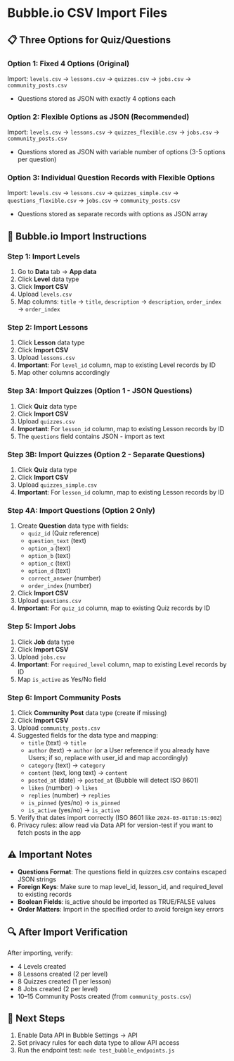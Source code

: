 # Bubble.io CSV Import Files

## 📋 **Three Options for Quiz/Questions**

### **Option 1: Fixed 4 Options (Original)**
Import: `levels.csv` → `lessons.csv` → `quizzes.csv` → `jobs.csv` → `community_posts.csv`
- Questions stored as JSON with exactly 4 options each

### **Option 2: Flexible Options as JSON (Recommended)**
Import: `levels.csv` → `lessons.csv` → `quizzes_flexible.csv` → `jobs.csv` → `community_posts.csv`
- Questions stored as JSON with variable number of options (3-5 options per question)

### **Option 3: Individual Question Records with Flexible Options**
Import: `levels.csv` → `lessons.csv` → `quizzes_simple.csv` → `questions_flexible.csv` → `jobs.csv` → `community_posts.csv`
- Questions stored as separate records with options as JSON array

## 🔧 **Bubble.io Import Instructions**

### **Step 1: Import Levels**
1. Go to **Data** tab → **App data**
2. Click **Level** data type
3. Click **Import CSV**
4. Upload `levels.csv`
5. Map columns: `title` → `title`, `description` → `description`, `order_index` → `order_index`

### **Step 2: Import Lessons**
1. Click **Lesson** data type
2. Click **Import CSV**
3. Upload `lessons.csv`
4. **Important**: For `level_id` column, map to existing Level records by ID
5. Map other columns accordingly

### **Step 3A: Import Quizzes (Option 1 - JSON Questions)**
1. Click **Quiz** data type
2. Click **Import CSV**
3. Upload `quizzes.csv`
4. **Important**: For `lesson_id` column, map to existing Lesson records by ID
5. The `questions` field contains JSON - import as text

### **Step 3B: Import Quizzes (Option 2 - Separate Questions)**
1. Click **Quiz** data type
2. Click **Import CSV**
3. Upload `quizzes_simple.csv`
4. **Important**: For `lesson_id` column, map to existing Lesson records by ID

### **Step 4A: Import Questions (Option 2 Only)**
1. Create **Question** data type with fields:
   - `quiz_id` (Quiz reference)
   - `question_text` (text)
   - `option_a` (text)
   - `option_b` (text)
   - `option_c` (text)
   - `option_d` (text)
   - `correct_answer` (number)
   - `order_index` (number)
2. Click **Import CSV**
3. Upload `questions.csv`
4. **Important**: For `quiz_id` column, map to existing Quiz records by ID

### **Step 5: Import Jobs**
1. Click **Job** data type
2. Click **Import CSV**
3. Upload `jobs.csv`
4. **Important**: For `required_level` column, map to existing Level records by ID
5. Map `is_active` as Yes/No field

### **Step 6: Import Community Posts**
1. Click **Community Post** data type (create if missing)
2. Click **Import CSV**
3. Upload `community_posts.csv`
4. Suggested fields for the data type and mapping:
   - `title` (text) → `title`
   - `author` (text) → `author` (or a User reference if you already have Users; if so, replace with user_id and map accordingly)
   - `category` (text) → `category`
   - `content` (text, long text) → `content`
   - `posted_at` (date) → `posted_at` (Bubble will detect ISO 8601)
   - `likes` (number) → `likes`
   - `replies` (number) → `replies`
   - `is_pinned` (yes/no) → `is_pinned`
   - `is_active` (yes/no) → `is_active`
5. Verify that dates import correctly (ISO 8601 like `2024-03-01T10:15:00Z`)
6. Privacy rules: allow read via Data API for version-test if you want to fetch posts in the app

## ⚠️ **Important Notes**

- **Questions Format**: The questions field in quizzes.csv contains escaped JSON strings
- **Foreign Keys**: Make sure to map level_id, lesson_id, and required_level to existing records
- **Boolean Fields**: is_active should be imported as TRUE/FALSE values
- **Order Matters**: Import in the specified order to avoid foreign key errors

## 🔍 **After Import Verification**

After importing, verify:
- 4 Levels created
- 8 Lessons created (2 per level)
- 8 Quizzes created (1 per lesson)
- 8 Jobs created (2 per level)
 - 10–15 Community Posts created (from `community_posts.csv`)

## 🚀 **Next Steps**

1. Enable Data API in Bubble Settings → API
2. Set privacy rules for each data type to allow API access
3. Run the endpoint test: `node test_bubble_endpoints.js`